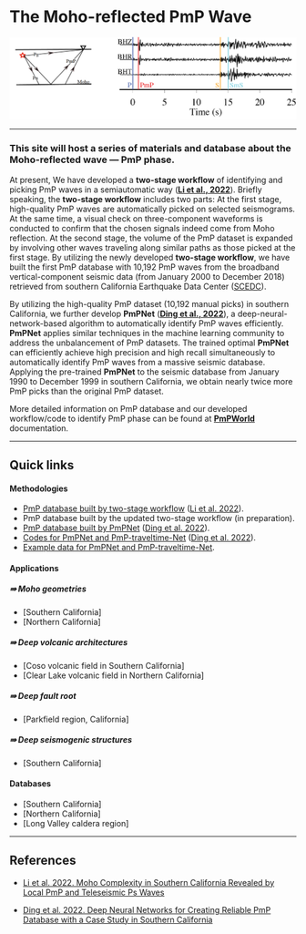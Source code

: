 # The Moho-reflected PmP Wave
<p align="center">
  <img src="https://github.com/Seismic-Data-imaging-the-Earth/PmPWorld/blob/master/source/photos/PmPShow.png" />
</p>

---

### This site will host a series of materials and database about the Moho-reflected wave — PmP phase. 

At present, We have developed a **two-stage workflow** of identifying and picking PmP waves in a semiautomatic way ([**Li et al., 2022**](https://agupubs.onlinelibrary.wiley.com/doi/abs/10.1029/2021JB023033)). Briefly speaking, the **two-stage workflow** includes two parts: At the first stage, high-quality PmP waves are automatically picked on selected seismograms. At the same time, a visual check on three-component waveforms is conducted to confirm that the chosen signals indeed come from Moho reflection. At the second stage, the volume of the PmP dataset is expanded by involving other waves traveling along similar paths as those picked at the first stage. By utilizing the newly developed **two-stage workflow**, we have built the first PmP database with 10,192 PmP waves from the broadband vertical-component seismic data (from January 2000 to December 2018) retrieved from southern California Earthquake Data Center ([SCEDC](https://scedc.caltech.edu/)). 

By utilizing the high-quality PmP dataset (10,192 manual picks) in southern California, we further develop **PmPNet** ([**Ding et al., 2022**](https://agupubs.onlinelibrary.wiley.com/doi/abs/10.1029/2021JB023830)), a deep-neural-network-based algorithm to automatically identify PmP waves efficiently. **PmPNet** applies similar techniques in the machine learning community to address the unbalancement of PmP datasets. The trained optimal **PmPNet** can efficiently achieve high precision and high recall simultaneously to automatically identify PmP waves from a massive seismic database. Applying the pre-trained **PmPNet** to the seismic database from January 1990 to December 1999 in southern California, we obtain nearly twice more PmP picks than the original PmP dataset.

More detailed information on PmP database and our developed workflow/code to identify PmP phase can be found at [**PmPWorld**](https://pmpworld.readthedocs.io/en/latest/index.html) documentation.


---

## Quick links

#### Methodologies

* [PmP database built by two-stage workflow](https://researchdata.ntu.edu.sg/dataset.xhtml?persistentId=doi:10.21979/N9/HKCXBF) ([Li et al. 2022](https://agupubs.onlinelibrary.wiley.com/doi/abs/10.1029/2021JB023033)).
* PmP database built by the updated two-stage workflow (in preparation).
* [PmP database built by PmPNet](https://researchdata.ntu.edu.sg/dataset.xhtml?persistentId=doi:10.21979/N9/0O380V) ([Ding et al. 2022](https://agupubs.onlinelibrary.wiley.com/doi/abs/10.1029/2021JB023830)).
* [Codes for PmPNet and PmP-traveltime-Net](https://zenodo.org/record/6499773#.YmuvHnVByJA) ([Ding et al. 2022](https://agupubs.onlinelibrary.wiley.com/doi/abs/10.1029/2021JB023830)).
* [Example data for PmPNet and PmP-traveltime-Net](https://osf.io/haxg8/).

#### Applications

##### $\Rrightarrow$ Moho geometries

* [Southern California]
* [Northern California]

##### $\Rrightarrow$ Deep volcanic architectures

* [Coso volcanic field in Southern California]
* [Clear Lake volcanic field in Northern California]

##### $\Rrightarrow$ Deep fault root

* [Parkfield region, California]

##### $\Rrightarrow$ Deep seismogenic structures

* [Southern California]

#### Databases

* [Southern California]
* [Northern California]
* [Long Valley caldera region]


---

## References

* [Li et al. 2022. Moho Complexity in Southern California Revealed by Local PmP and Teleseismic Ps Waves](https://agupubs.onlinelibrary.wiley.com/doi/abs/10.1029/2021JB023033)

* [Ding et al. 2022. Deep Neural Networks for Creating Reliable PmP Database with a Case Study in Southern California](https://agupubs.onlinelibrary.wiley.com/doi/abs/10.1029/2021JB023830)


